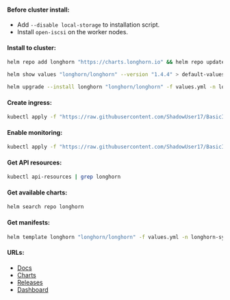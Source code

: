 #### Before cluster install:
- Add `--disable local-storage` to installation script.
- Install `open-iscsi` on the worker nodes.

#### Install to cluster:
```bash
helm repo add longhorn "https://charts.longhorn.io" && helm repo update
```
```bash
helm show values "longhorn/longhorn" --version "1.4.4" > default-values.yml
```
```bash
helm upgrade --install longhorn "longhorn/longhorn" -f values.yml -n longhorn-system --create-namespace --version "1.4.4"
```

#### Create ingress:
```bash
kubectl apply -f "https://raw.githubusercontent.com/ShadowUser17/BasicInstalls/master/kubernetes-operators/longhorn/frontend-ingress.yml"
```

#### Enable monitoring:
```bash
kubectl apply -f "https://raw.githubusercontent.com/ShadowUser17/BasicInstalls/master/kubernetes-operators/longhorn/prom-operator.yml"
```

#### Get API resources:
```bash
kubectl api-resources | grep longhorn
```

#### Get available charts:
```bash
helm search repo longhorn
```

#### Get manifests:
```bash
helm template longhorn "longhorn/longhorn" -f values.yml -n longhorn-system --version "1.4.4" > manifests.yml
```

#### URLs:
- [Docs](https://longhorn.io/docs/1.4.4/)
- [Charts](https://github.com/longhorn/charts)
- [Releases](https://github.com/longhorn/longhorn/releases)
- [Dashboard](https://grafana.com/grafana/dashboards/17626-longhorn-example-v1-4-0/)
